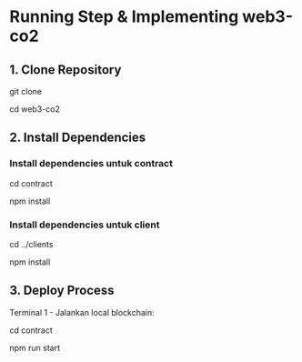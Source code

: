 # Running Step & Implementing web3-co2 
## 1. Clone Repository
git clone <repository-url>

cd web3-co2
## 2. Install Dependencies
### Install dependencies untuk contract
cd contract

npm install

### Install dependencies untuk client
cd ../clients

npm install
## 3. Deploy Process
Terminal 1 - Jalankan local blockchain:

cd contract

npm run start
